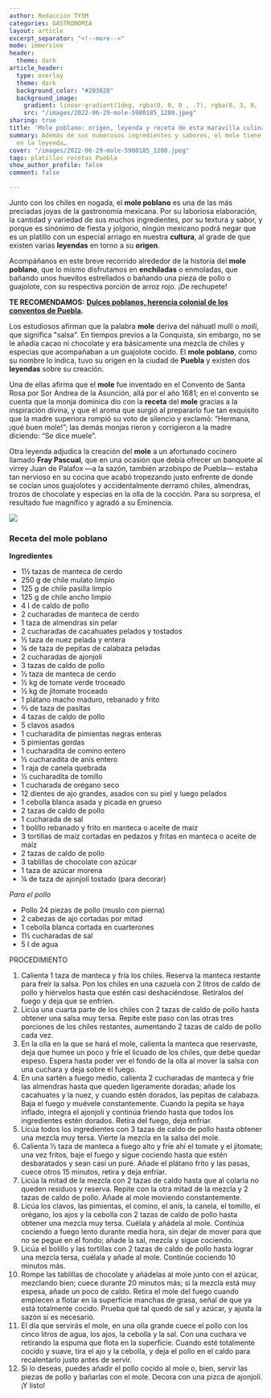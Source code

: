 ```yaml
---
author: Redacción TYSM
categories: GASTRONOMIA
layout: article
excerpt_separator: "<!--more-->"
mode: immersive
header:
  theme: dark
article_header:
  type: overlay
  theme: dark
  background_color: "#203028"
  background_image:
    gradient: linear-gradient(1deg, rgba(0, 0, 0 , .7), rgba(8, 3, 8, .9))
    src: "/images/2022-06-29-mole-5980185_1280.jpeg"
sharing: true
title: 'Mole poblano: origen, leyenda y receta de esta maravilla culinaria'
summary: Además de sus numerosos ingredientes y sabores, el mole tiene un origen anclado
  en la leyenda…
cover: "/images/2022-06-29-mole-5980185_1280.jpeg"
tags: platillos recetas Puebla
show_author_profile: false
comment: false

---
```

Junto con los chiles en nogada, el **mole poblano** es una de las más preciadas joyas de la gastronomía mexicana. Por su laboriosa elaboración, la cantidad y variedad de sus muchos ingredientes, por su textura y sabor, y porque es sinónimo de fiesta y jolgorio, ningún mexicano podrá negar que es un platillo con un especial arriago en nuestra **cultura**, al grade de que existen varias **leyendas** en torno a su **origen**.

Acompáñanos en este breve recorrido alrededor de la historia del **mole poblano**, que lo mismo disfrutamos en **enchiladas** o enmoladas, que bañando unos huevitos estrellados o bañando una pieza de pollo o guajolote, con su respectiva porción de arroz rojo. ¡De rechupete!

**TE RECOMENDAMOS:** [**Dulces poblanos, herencia colonial de los conventos de Puebla**](https://blog.tonoysumariachi.com/gastronomia/2022/10/06/dulces-poblanos-herencia-colonial-de-los-conventos-de-puebla.html)**.**

Los estudiosos afirman que la palabra **mole** deriva del náhuatl _mulli_ o _molli_, que significa "salsa". En tiempos previos a la Conquista, sin embargo, no se le añadía cacao ni chocolate y era básicamente una mezcla de chiles y especias que acompañaban a un guajolote cocido. El **mole poblano**, como su nombre lo indica, tuvo su origen en la ciudad de **Puebla** y existen dos **leyendas** sobre su creación.

Una de ellas afirma que el **mole** fue inventado en el Convento de Santa Rosa por Sor Andrea de la Asunción, allá por el año 1681; en el convento se cuenta que la monja dominica dio con la **receta** del **mole** gracias a la inspiración divina, y que el aroma que surgió al prepararlo fue tan exquisito que la madre superiora rompió su voto de silencio y exclamó: “Hermana, ¡qué buen mole!”; las demás monjas rieron y corrigieron a la madre diciendo: “Se dice muele”.

Otra leyenda adjudica la creación del **mole** a un afortunado cocinero llamado **Fray Pascual**, que en una ocasión que debía ofrecer un banquete al virrey Juan de Palafox —a la sazón, también arzobispo de Puebla— estaba tan nervioso en su cocina que acabó tropezando justo enfrente de donde se cocían unos guajolotes y accidentalmente derramó chiles, almendras, trozos de chocolate y especias en la olla de la cocción. Para su sorpresa, el resultado fue magnífico y agradó a su Eminencia.

![](https://upload.wikimedia.org/wikipedia/commons/thumb/e/e0/Comidas_de_m%C3%A9xico_02.jpg/768px-Comidas_de_m%C3%A9xico_02.jpg)

### Receta del mole poblano

**Ingredientes**

* 1½ tazas de manteca de cerdo
* 250 g de chile mulato limpio
* 125 g de chile pasilla limpio
* 125 g de chile ancho limpio
* 4 Ɩ de caldo de pollo
* 2 cucharadas de manteca de cerdo
* 1 taza de almendras sin pelar
* 2 cucharadas de cacahuates pelados y tostados
* ½ taza de nuez pelada y entera
* ¼ de taza de pepitas de calabaza peladas
* 2 cucharadas de ajonjolí
* 3 tazas de caldo de pollo
* ½ taza de manteca de cerdo
* ½ kg de tomate verde troceado
* ½ kg de jitomate troceado
* 1 plátano macho maduro, rebanado y frito
* ⅔ de taza de pasitas
* 4 tazas de caldo de pollo
* 5 clavos asados
* 1 cucharadita de pimientas negras enteras
* 5 pimientas gordas
* 1 cucharadita de comino entero
* ½ cucharadita de anís entero
* 1 raja de canela quebrada
* ½ cucharadita de tomillo
* 1 cucharada de orégano seco
* 12 dientes de ajo grandes, asados con su piel y luego pelados
* 1 cebolla blanca asada y picada en grueso
* 2 tazas de caldo de pollo
* 1 cucharada de sal
* 1 bolillo rebanado y frito en manteca o aceite de maíz
* 3 tortillas de maíz cortadas en pedazos y fritas en manteca o aceite de maíz
* 2 tazas de caldo de pollo
* 3 tablillas de chocolate con azúcar
* 1 taza de azúcar morena
* ¼ de taza de ajonjolí tostado (para decorar)

_Para el pollo_

* Pollo 24 piezas de pollo (muslo con pierna)
* 2 cabezas de ajo cortadas por mitad
* 1 cebolla blanca cortada en cuarterones
* 1½ cucharadas de sal
* 5 Ɩ de agua

PROCEDIMIENTO

 1. Calienta 1 taza de manteca y fría los chiles. Reserva la manteca restante para freír la salsa. Pon los chiles en una cazuela con 2 litros de caldo de pollo y hiérvelos hasta que  estén casi deshaciéndose. Retíralos del fuego y deja que se enfríen.
 2. Licúa una cuarta parte de los chiles con 2 tazas de caldo de pollo hasta obtener una salsa muy tersa. Repite este paso con las otras tres porciones de los chiles restantes, aumentando 2 tazas de caldo de pollo cada vez.
 3. En la olla en la que se hará el mole, calienta la manteca que reservaste, deja que humee un poco y fríe el licuado de los chiles, que debe quedar espeso. Espera hasta poder ver el fondo de la olla al mover la salsa con una cuchara y deja sobre el fuego.
 4. En una sartén a fuego medio, calienta 2 cucharadas de manteca y fríe las almendras hasta que queden ligeramente doradas; añade los cacahuates y la nuez, y cuando estén dorados, las pepitas de calabaza. Baja el fuego y muévele constantemente. Cuando la pepita se haya inflado, integra el ajonjolí y continúa friendo hasta que todos los ingredientes estén dorados. Retira del fuego, deja enfriar.
 5. Licúa todos los ingredientes con 3 tazas de caldo de pollo hasta obtener una mezcla muy tersa. Vierte la mezcla en la salsa del mole.
 6. Calienta ½ taza de manteca a fuego alto y fríe ahí el tomate y el jitomate; una vez fritos, baje el fuego y sigue cociendo hasta que estén desbaratados y sean casi un puré. Añade el plátano frito y las pasas, cuece otros 15 minutos, retira y deja enfriar.
 7. Licúa la mitad de la mezcla con 2 tazas de caldo hasta que al colarla no queden residuos y reserva. Repite con la otra mitad de la mezcla y 2 tazas de caldo de pollo. Añade al mole moviendo constantemente.
 8. Licúa los clavos, las pimientas, el comino, el anís, la canela, el tomillo, el orégano, los ajos y la cebolla con 2 tazas de caldo de pollo hasta obtener una mezcla muy tersa. Cuélala y añádela al mole. Continúa cociendo a fuego lento durante media hora, sin dejar de mover para que no se pegue en el fondo; añade la sal, mezcla y sigue cociendo.
 9. Licúa el bolillo y las tortillas con 2 tazas de caldo de pollo hasta lograr una mezcla tersa, cuélala y añade al mole. Continúe cociendo 10 minutos más.
10. Rompe las tablillas de chocolate y añádelas al mole junto con el azúcar, mezclando bien; cuece durante 20 minutos más; si la mezcla está muy espesa, añade un poco de caldo. Retira el mole del fuego cuando empiecen a flotar en la superficie manchas de grasa, señal de que ya está totalmente cocido. Prueba qué tal quedó de sal y azúcar, y ajusta la sazón si es necesario.
11. El día que servirás el mole, en una olla grande cuece el pollo con los cinco litros de agua, los ajos, la cebolla y la sal. Con una cuchara ve retirando la espuma que flota en la superficie. Cuando esté totalmente cocido y suave, tira el ajo y la cebolla, y deja el pollo en el caldo para recalentarlo justo antes de servir.
12. Si lo deseas, puedes añadir el pollo cocido al mole o, bien, servir las piezas de pollo y bañarlas con el mole. Decora con una pizca de ajonjolí. ¡Y listo!